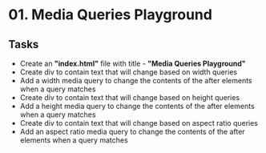 # 01. Media Queries Playground

## Tasks
* Create an **"index.html"** file with title - **"Media Queries Playground"**
* Create div to contain text that will change based on width queries
* Add a width media query to change the contents of the after elements when a query matches
* Create div to contain text that will change based on height queries
* Add a height media query to change the contents of the after elements when a query matches
* Create div to contain text that will change based on aspect ratio queries
* Add an aspect ratio media query to change the contents of the after elements when a query matches
